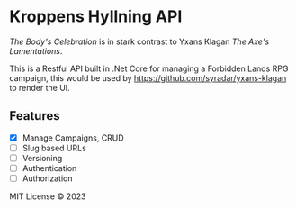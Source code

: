 # Kroppens Hyllning API

_The Body's Celebration_ is in stark contrast to Yxans Klagan _The Axe's Lamentations_.

This is a Restful API built in .Net Core for managing a Forbidden Lands RPG campaign, this would be used by https://github.com/syradar/yxans-klagan to render the UI.

## Features

- [X] Manage Campaigns, CRUD
- [ ] Slug based URLs
- [ ] Versioning
- [ ] Authentication
- [ ] Authorization

MIT License © 2023
